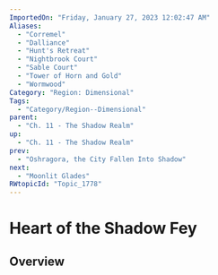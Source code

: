 ```yaml
---
ImportedOn: "Friday, January 27, 2023 12:02:47 AM"
Aliases:
  - "Corremel"
  - "Dalliance"
  - "Hunt's Retreat"
  - "Nightbrook Court"
  - "Sable Court"
  - "Tower of Horn and Gold"
  - "Wormwood"
Category: "Region: Dimensional"
Tags:
  - "Category/Region--Dimensional"
parent:
  - "Ch. 11 - The Shadow Realm"
up:
  - "Ch. 11 - The Shadow Realm"
prev:
  - "Oshragora, the City Fallen Into Shadow"
next:
  - "Moonlit Glades"
RWtopicId: "Topic_1778"
---
```

# Heart of the Shadow Fey
## Overview
